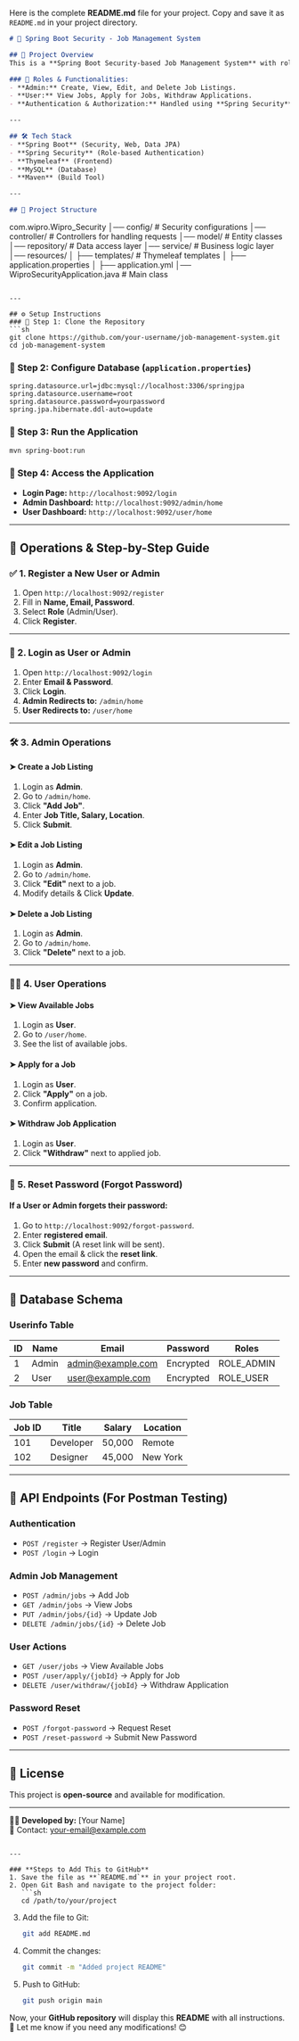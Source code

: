 Here is the complete **README.md** file for your project. Copy and save it as `README.md` in your project directory.  

```md
# 🚀 Spring Boot Security - Job Management System

## 📌 Project Overview
This is a **Spring Boot Security-based Job Management System** with role-based access control.  

### 🔐 Roles & Functionalities:
- **Admin:** Create, View, Edit, and Delete Job Listings.
- **User:** View Jobs, Apply for Jobs, Withdraw Applications.
- **Authentication & Authorization:** Handled using **Spring Security**.

---

## 🛠 Tech Stack
- **Spring Boot** (Security, Web, Data JPA)
- **Spring Security** (Role-based Authentication)
- **Thymeleaf** (Frontend)
- **MySQL** (Database)
- **Maven** (Build Tool)

---

## 📂 Project Structure
```
com.wipro.Wipro_Security
│── config/          # Security configurations
│── controller/      # Controllers for handling requests
│── model/           # Entity classes
│── repository/      # Data access layer
│── service/         # Business logic layer
│── resources/
│   ├── templates/   # Thymeleaf templates
│   ├── application.properties
│   ├── application.yml
│── WiproSecurityApplication.java  # Main class
```

---

## ⚙️ Setup Instructions
### 🔹 Step 1: Clone the Repository
```sh
git clone https://github.com/your-username/job-management-system.git
cd job-management-system
```

### 🔹 Step 2: Configure Database (`application.properties`)
```properties
spring.datasource.url=jdbc:mysql://localhost:3306/springjpa
spring.datasource.username=root
spring.datasource.password=yourpassword
spring.jpa.hibernate.ddl-auto=update
```

### 🔹 Step 3: Run the Application
```sh
mvn spring-boot:run
```

### 🔹 Step 4: Access the Application
- **Login Page:** `http://localhost:9092/login`
- **Admin Dashboard:** `http://localhost:9092/admin/home`
- **User Dashboard:** `http://localhost:9092/user/home`

---

## 📝 Operations & Step-by-Step Guide
### ✅ 1. Register a New User or Admin
1. Open `http://localhost:9092/register`
2. Fill in **Name, Email, Password**.
3. Select **Role** (Admin/User).
4. Click **Register**.

---

### 🔑 2. Login as User or Admin
1. Open `http://localhost:9092/login`
2. Enter **Email & Password**.
3. Click **Login**.
4. **Admin Redirects to:** `/admin/home`
5. **User Redirects to:** `/user/home`

---

### 🛠 3. Admin Operations
#### ➤ Create a Job Listing
1. Login as **Admin**.
2. Go to `/admin/home`.
3. Click **"Add Job"**.
4. Enter **Job Title, Salary, Location**.
5. Click **Submit**.

#### ➤ Edit a Job Listing
1. Login as **Admin**.
2. Go to `/admin/home`.
3. Click **"Edit"** next to a job.
4. Modify details & Click **Update**.

#### ➤ Delete a Job Listing
1. Login as **Admin**.
2. Go to `/admin/home`.
3. Click **"Delete"** next to a job.

---

### 👨‍💼 4. User Operations
#### ➤ View Available Jobs
1. Login as **User**.
2. Go to `/user/home`.
3. See the list of available jobs.

#### ➤ Apply for a Job
1. Login as **User**.
2. Click **"Apply"** on a job.
3. Confirm application.

#### ➤ Withdraw Job Application
1. Login as **User**.
2. Click **"Withdraw"** next to applied job.

---

### 🔄 5. Reset Password (Forgot Password)
#### If a User or Admin forgets their password:
1. Go to `http://localhost:9092/forgot-password`.
2. Enter **registered email**.
3. Click **Submit** (A reset link will be sent).
4. Open the email & click the **reset link**.
5. Enter **new password** and confirm.

---

## 📜 Database Schema
### **Userinfo Table**
| ID | Name  | Email  | Password | Roles  |
|----|-------|--------|----------|--------|
| 1  | Admin | admin@example.com | Encrypted | ROLE_ADMIN |
| 2  | User  | user@example.com  | Encrypted | ROLE_USER |

### **Job Table**
| Job ID | Title     | Salary | Location  |
|--------|----------|--------|-----------|
| 101    | Developer | 50,000 | Remote    |
| 102    | Designer  | 45,000 | New York  |

---

## 🚀 API Endpoints (For Postman Testing)
### **Authentication**
- `POST /register` → Register User/Admin  
- `POST /login` → Login  

### **Admin Job Management**
- `POST /admin/jobs` → Add Job  
- `GET /admin/jobs` → View Jobs  
- `PUT /admin/jobs/{id}` → Update Job  
- `DELETE /admin/jobs/{id}` → Delete Job  

### **User Actions**
- `GET /user/jobs` → View Available Jobs  
- `POST /user/apply/{jobId}` → Apply for Job  
- `DELETE /user/withdraw/{jobId}` → Withdraw Application  

### **Password Reset**
- `POST /forgot-password` → Request Reset  
- `POST /reset-password` → Submit New Password  

---

## 📜 License
This project is **open-source** and available for modification.

---
👨‍💻 **Developed by:** [Your Name]  
📧 Contact: your-email@example.com
```

---

### **Steps to Add This to GitHub**
1. Save the file as **`README.md`** in your project root.
2. Open Git Bash and navigate to the project folder:
   ```sh
   cd /path/to/your/project
   ```
3. Add the file to Git:
   ```sh
   git add README.md
   ```
4. Commit the changes:
   ```sh
   git commit -m "Added project README"
   ```
5. Push to GitHub:
   ```sh
   git push origin main
   ```

Now, your **GitHub repository** will display this **README** with all instructions. 🚀 Let me know if you need any modifications! 😊
